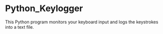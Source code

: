 # Python_Keylogger
This Python program monitors your keyboard input and logs the keystrokes into a text file.
